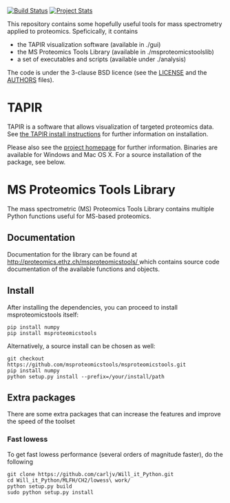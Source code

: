 [![Build Status](https://travis-ci.org/msproteomicstools/msproteomicstools.svg?branch=master)](https://travis-ci.org/msproteomicstools/msproteomicstools) [![Project Stats](https://www.openhub.net/p/msproteomicstools/widgets/project_thin_badge.gif)](https://www.openhub.net/p/msproteomicstools)

This repository contains some hopefully useful tools for mass spectrometry
applied to proteomics. Speficically, it contains 

- the TAPIR visualization software (available in ./gui)
- the MS Proteomics Tools Library (available in ./msproteomicstoolslib)
- a set of executables and scripts (available under ./analysis)

The code is under the 3-clause BSD licence (see the [LICENSE](LICENSE)
and the [AUTHORS](AUTHORS.txt)  files).

# TAPIR 

TAPIR is a software that allows visualization of targeted proteomics data. See
[the TAPIR install instructions](INSTALL-TAPIR.md) for further information on
installation.

Please also see the [project homepage](http://proteomics.ethz.ch/tapir/)
for further information.  Binaries are available for Windows and Mac OS X. For
a source installation of the package, see below.

# MS Proteomics Tools Library 

The mass spectrometric (MS) Proteomics Tools Library contains multiple Python
functions useful for MS-based proteomics.

## Documentation

Documentation for the library can be found at [http://proteomics.ethz.ch/msproteomicstools/ ](http://proteomics.ethz.ch/msproteomicstools/) which contains source code documentation of the available functions and objects.

## Install ##

After installing the dependencies, you can proceed to install msproteomicstools itself:

    pip install numpy
    pip install msproteomicstools

Alternatively, a source install can be chosen as well:

    git checkout https://github.com/msproteomicstools/msproteomicstools.git
    pip install numpy
    python setup.py install --prefix=/your/install/path 


## Extra packages 

There are some extra packages that can increase the features and improve the speed of the toolset

### Fast lowess

To get fast lowess performance (several orders of magnitude faster), do the
following

    git clone https://github.com/carljv/Will_it_Python.git
    cd Will_it_Python/MLFH/CH2/lowess\ work/
    python setup.py build
    sudo python setup.py install


